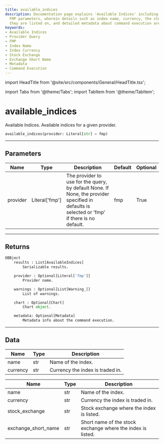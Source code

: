 ```yaml
---
title: available_indices
description: Documentation page explains 'Available Indices' including standard and
  FMP parameters, wherein details such as index name, currency, the stock exchange
  they are listed on, and detailed metadata about command execution are discussed.
keywords:
- Available Indices
- Provider Query
- FMP
- Index Name
- Index Currency
- Stock Exchange
- Exchange Short Name
- Metadata
- Command Execution
---
```


import HeadTitle from '@site/src/components/General/HeadTitle.tsx';

<HeadTitle title="economy.available_indices - Reference | OpenBB Platform Docs" />

import Tabs from '@theme/Tabs';
import TabItem from '@theme/TabItem';

# available_indices

Available Indices. Available indices for a given provider.

```python wordwrap
available_indices(provider: Literal[str] = fmp)
```

---

## Parameters

<Tabs>
<TabItem value="standard" label="Standard">

| Name | Type | Description | Default | Optional |
| ---- | ---- | ----------- | ------- | -------- |
| provider | Literal['fmp'] | The provider to use for the query, by default None. If None, the provider specified in defaults is selected or 'fmp' if there is no default. | fmp | True |
</TabItem>

</Tabs>

---

## Returns

```python wordwrap
OBBject
    results : List[AvailableIndices]
        Serializable results.

    provider : Optional[Literal['fmp']]
        Provider name.

    warnings : Optional[List[Warning_]]
        List of warnings.

    chart : Optional[Chart]
        Chart object.

    metadata: Optional[Metadata]
        Metadata info about the command execution.
```

---

## Data

<Tabs>
<TabItem value="standard" label="Standard">

| Name | Type | Description |
| ---- | ---- | ----------- |
| name | str | Name of the index. |
| currency | str | Currency the index is traded in. |
</TabItem>

<TabItem value='fmp' label='fmp'>

| Name | Type | Description |
| ---- | ---- | ----------- |
| name | str | Name of the index. |
| currency | str | Currency the index is traded in. |
| stock_exchange | str | Stock exchange where the index is listed. |
| exchange_short_name | str | Short name of the stock exchange where the index is listed. |
</TabItem>

</Tabs>
